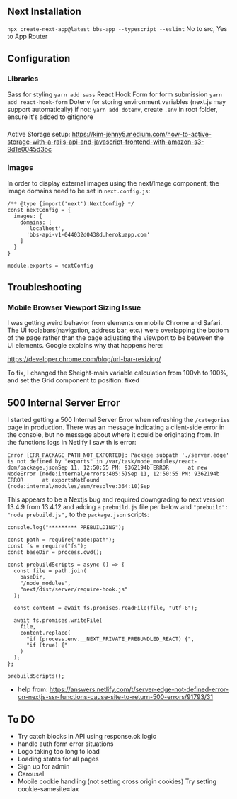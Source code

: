 ## Next Installation
`npx create-next-app@latest bbs-app --typescript --eslint`
No to src, Yes to App Router

## Configuration

### Libraries
Sass for styling
`yarn add sass`
React Hook Form for form submission
`yarn add react-hook-form`
Dotenv for storing environment variables (next.js may support automatically)
if not: `yarn add dotenv`, create `.env` in root folder, ensure it's added to gitignore

###
Active Storage setup:
https://kim-jenny5.medium.com/how-to-active-storage-with-a-rails-api-and-javascript-frontend-with-amazon-s3-9d1e0045d3bc

### Images
In order to display external images using the next/Image component, the image domains need to be set in `next.config.js`:
```
/** @type {import('next').NextConfig} */
const nextConfig = {
  images: {
    domains: [
      'localhost',
      'bbs-api-v1-044032d0438d.herokuapp.com'
    ]
  }
}

module.exports = nextConfig
```

## Troubleshooting

### Mobile Browser Viewport Sizing Issue
I was getting weird behavior from elements on mobile Chrome and Safari. The UI toolabars(navigation, address bar, etc.) were overlapping the bottom of the page rather than the page adjusting the viewport to be between the UI elements. Google explains why that happens here:

https://developer.chrome.com/blog/url-bar-resizing/

To fix, I changed the $height-main variable calculation from 100vh to 100%, and set the Grid component to position: fixed 

## 500 Internal Server Error
I started getting a 500 Internal Server Error when refreshing the `/categories` page in production. There was an message indicating a client-side error in the console, but no message about where it could be originating from. In the functions logs in Netlify I saw th is error:

```
Error [ERR_PACKAGE_PATH_NOT_EXPORTED]: Package subpath './server.edge' is not defined by "exports" in /var/task/node_modules/react-dom/package.jsonSep 11, 12:50:55 PM: 9362194b ERROR      at new NodeError (node:internal/errors:405:5)Sep 11, 12:50:55 PM: 9362194b ERROR      at exportsNotFound (node:internal/modules/esm/resolve:364:10)Sep 
```

This appears to be a Nextjs bug and required downgrading to next version 13.4.9 from 13.4.12 and adding a `prebuild.js` file per below and `"prebuild": "node prebuild.js",` to the `package.json` scripts:

```
console.log("********* PREBUILDING");

const path = require("node:path");
const fs = require("fs");
const baseDir = process.cwd();

const prebuildScripts = async () => {
  const file = path.join(
    baseDir,
    "/node_modules",
    "next/dist/server/require-hook.js"
  );

  const content = await fs.promises.readFile(file, "utf-8");

  await fs.promises.writeFile(
    file,
    content.replace(
      "if (process.env.__NEXT_PRIVATE_PREBUNDLED_REACT) {",
      "if (true) {"
    )
  );
};

prebuildScripts();
```

* help from: https://answers.netlify.com/t/server-edge-not-defined-error-on-nextjs-ssr-functions-cause-site-to-return-500-errors/91793/31

## To DO
* Try catch blocks in API using response.ok logic
* handle auth form error situations
* Logo taking too long to load
* Loading states for all pages
* Sign up for admin
* Carousel
* Mobile cookie handling (not setting cross origin cookies) Try setting cookie-samesite=lax